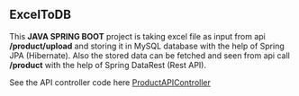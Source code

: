 ## ExcelToDB
This **JAVA SPRING BOOT** project is taking excel file as input from api **/product/upload** and storing it in MySQL database with the help of Spring JPA (Hibernate).
Also the stored data can be fetched and seen from api call **/product** with the help of Spring DataRest (Rest API).

See the API controller code here [ProductAPIController](https://github.com/rahulsinharj/ExcelToDB/blob/master/LibApi/src/main/java/com/libapi/controller/ProductController.java) 
